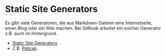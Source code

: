 # Static Site Generators

Es gibt viele Generatoren, die aus Markdown-Dateien eine Internetseite, einen Blog oder ein Wiki machen. Bei GitBook arbeitet ein solcher Generator z.B. auch im Hintergrund.

* [Static Site Generators](https://staticsitegenerators.net/)
* Z.B. [Pelican](http://docs.getpelican.com/en/stable/index.html#)
